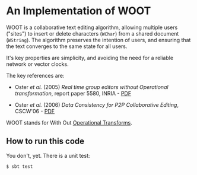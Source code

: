 # An Implementation of WOOT

WOOT is a collaborative text editing algorithm, allowing multiple users ("sites") to insert or delete characters (`WChar`) from a shared document (`WString`). The algorithm preserves the intention of users, and ensuring that the text converges to the same state for all users.

It's key properties are simplicity, and avoiding the need for a reliable network or vector clocks.

The key references are:

* Oster _et al._ (2005) _Real time group editors without Operational transformation_, report paper 5580, INRIA - [PDF](http://www.loria.fr/~oster/pmwiki/pub/papers/OsterRR05a.pdf)

* Oster _et al._ (2006) _Data Consistency for P2P Collaborative Editing_, CSCW'06 - [PDF](http://hal.archives-ouvertes.fr/docs/00/10/85/23/PDF/OsterCSCW06.pdf)

WOOT stands for With Out [Operational Transforms](https://en.wikipedia.org/wiki/Operational_transform).


## How to run this code

You don't, yet.  There is a unit test:

    $ sbt test


